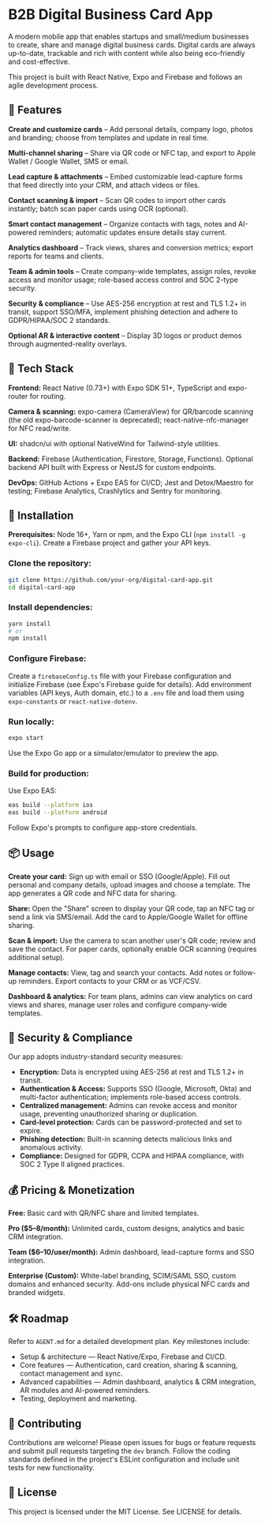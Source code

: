 # B2B Digital Business Card App

A modern mobile app that enables startups and small/medium businesses to create, share and manage digital business cards. Digital cards are always up-to-date, trackable and rich with content while also being eco-friendly and cost-effective.

This project is built with React Native, Expo and Firebase and follows an agile development process.

## 🚀 Features

**Create and customize cards** – Add personal details, company logo, photos and branding; choose from templates and update in real time.

**Multi-channel sharing** – Share via QR code or NFC tap, and export to Apple Wallet / Google Wallet, SMS or email.

**Lead capture & attachments** – Embed customizable lead-capture forms that feed directly into your CRM, and attach videos or files.

**Contact scanning & import** – Scan QR codes to import other cards instantly; batch scan paper cards using OCR (optional).

**Smart contact management** – Organize contacts with tags, notes and AI-powered reminders; automatic updates ensure details stay current.

**Analytics dashboard** – Track views, shares and conversion metrics; export reports for teams and clients.

**Team & admin tools** – Create company-wide templates, assign roles, revoke access and monitor usage; role-based access control and SOC 2-type security.

**Security & compliance** – Use AES-256 encryption at rest and TLS 1.2+ in transit, support SSO/MFA, implement phishing detection and adhere to GDPR/HIPAA/SOC 2 standards.

**Optional AR & interactive content** – Display 3D logos or product demos through augmented-reality overlays.

## 🧰 Tech Stack

**Frontend:** React Native (0.73+) with Expo SDK 51+, TypeScript and expo-router for routing.

**Camera & scanning:** expo-camera (CameraView) for QR/barcode scanning (the old expo-barcode-scanner is deprecated); react-native-nfc-manager for NFC read/write.

**UI:** shadcn/ui with optional NativeWind for Tailwind-style utilities.

**Backend:** Firebase (Authentication, Firestore, Storage, Functions). Optional backend API built with Express or NestJS for custom endpoints.

**DevOps:** GitHub Actions + Expo EAS for CI/CD; Jest and Detox/Maestro for testing; Firebase Analytics, Crashlytics and Sentry for monitoring.

## 🧾 Installation

**Prerequisites:** Node 16+, Yarn or npm, and the Expo CLI (`npm install -g expo-cli`). Create a Firebase project and gather your API keys.

### Clone the repository:

```bash
git clone https://github.com/your-org/digital-card-app.git
cd digital-card-app
```

### Install dependencies:

```bash
yarn install
# or
npm install
```

### Configure Firebase:

Create a `firebaseConfig.ts` file with your Firebase configuration and initialize Firebase (see Expo's Firebase guide for details). Add environment variables (API keys, Auth domain, etc.) to a `.env` file and load them using `expo-constants` or `react-native-dotenv`.

### Run locally:

```bash
expo start
```

Use the Expo Go app or a simulator/emulator to preview the app.

### Build for production:

Use Expo EAS:

```bash
eas build --platform ios
eas build --platform android
```

Follow Expo's prompts to configure app-store credentials.

## 📦 Usage

**Create your card:** Sign up with email or SSO (Google/Apple). Fill out personal and company details, upload images and choose a template. The app generates a QR code and NFC data for sharing.

**Share:** Open the "Share" screen to display your QR code, tap an NFC tag or send a link via SMS/email. Add the card to Apple/Google Wallet for offline sharing.

**Scan & import:** Use the camera to scan another user's QR code; review and save the contact. For paper cards, optionally enable OCR scanning (requires additional setup).

**Manage contacts:** View, tag and search your contacts. Add notes or follow-up reminders. Export contacts to your CRM or as VCF/CSV.

**Dashboard & analytics:** For team plans, admins can view analytics on card views and shares, manage user roles and configure company-wide templates.

## 🔐 Security & Compliance

Our app adopts industry-standard security measures:

- **Encryption:** Data is encrypted using AES-256 at rest and TLS 1.2+ in transit.
- **Authentication & Access:** Supports SSO (Google, Microsoft, Okta) and multi-factor authentication; implements role-based access controls.
- **Centralized management:** Admins can revoke access and monitor usage, preventing unauthorized sharing or duplication.
- **Card-level protection:** Cards can be password-protected and set to expire.
- **Phishing detection:** Built-in scanning detects malicious links and anomalous activity.
- **Compliance:** Designed for GDPR, CCPA and HIPAA compliance, with SOC 2 Type II aligned practices.

## 💰 Pricing & Monetization

**Free:** Basic card with QR/NFC share and limited templates.

**Pro ($5–8/month):** Unlimited cards, custom designs, analytics and basic CRM integration.

**Team ($6–10/user/month):** Admin dashboard, lead-capture forms and SSO integration.

**Enterprise (Custom):** White-label branding, SCIM/SAML SSO, custom domains and enhanced security. Add-ons include physical NFC cards and branded widgets.

## 🛠 Roadmap

Refer to `AGENT.md` for a detailed development plan. Key milestones include:

- Setup & architecture — React Native/Expo, Firebase and CI/CD.
- Core features — Authentication, card creation, sharing & scanning, contact management and sync.
- Advanced capabilities — Admin dashboard, analytics & CRM integration, AR modules and AI-powered reminders.
- Testing, deployment and marketing.

## 🤝 Contributing

Contributions are welcome! Please open issues for bugs or feature requests and submit pull requests targeting the `dev` branch. Follow the coding standards defined in the project's ESLint configuration and include unit tests for new functionality.

## 📄 License

This project is licensed under the MIT License. See LICENSE for details.
